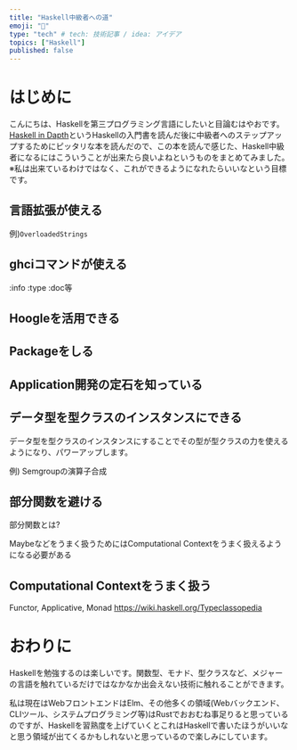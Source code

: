 ```yaml
---
title: "Haskell中級者への道"
emoji: "💭"
type: "tech" # tech: 技術記事 / idea: アイデア
topics: ["Haskell"]
published: false
---
```


# はじめに
こんにちは、Haskellを第三プログラミング言語にしたいと目論むはやおです。
[Haskell in Dapth](https://www.manning.com/books/haskell-in-depth)というHaskellの入門書を読んだ後に中級者へのステップアップするためにピッタリな本を読んだので、この本を読んで感じた、Haskell中級者になるにはこういうことが出来たら良いよねというものをまとめてみました。
※私は出来ているわけではなく、これができるようになれたらいいなという目標です。

## 言語拡張が使える
例)`OverloadedStrings`

## ghciコマンドが使える
:info :type :doc等

## Hoogleを活用できる

## Packageをしる

## Application開発の定石を知っている

## データ型を型クラスのインスタンスにできる
データ型を型クラスのインスタンスにすることでその型が型クラスの力を使えるようになり、パワーアップします。

例) Semgroupの演算子合成

## 部分関数を避ける
部分関数とは?

Maybeなどをうまく扱うためにはComputational Contextをうまく扱えるようになる必要がある

## Computational Contextをうまく扱う
Functor, Applicative, Monad
https://wiki.haskell.org/Typeclassopedia


# おわりに
Haskellを勉強するのは楽しいです。関数型、モナド、型クラスなど、メジャーの言語を触れているだけではなかなか出会えない技術に触れることができます。

私は現在はWebフロントエンドはElm、その他多くの領域(Webバックエンド、CLIツール、システムプログラミング等)はRustでおおむね事足りると思っているのですが、Haskellを習熟度を上げていくとこれはHaskellで書いたほうがいいなと思う領域が出てくるかもしれないと思っているので楽しみにしています。